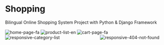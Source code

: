 # Shopping
Bilingual Online Shopping System Project with Python &amp; Django Framework

<img src="https://user-images.githubusercontent.com/79161571/133458363-da5e062d-8506-4b21-9989-5ef51cf231ef.jpg" alt="home-page-fa" align="center"/>
<img src="https://user-images.githubusercontent.com/79161571/133458487-e65c7994-3af6-4794-819f-ddbc01d08e7a.jpg" alt="product-list-en" align="center"/>
<img src="https://user-images.githubusercontent.com/79161571/133458507-d49c65fc-7880-4ac9-b207-8b9879b46a06.jpg" alt="cart-page-fa" align="center"/>

<img src="https://user-images.githubusercontent.com/79161571/133458539-e9f96c6e-bd04-48d4-8821-9e05b3fb5cc7.jpg" alt="responsive-category-list" align="left"/>
<img src="https://user-images.githubusercontent.com/79161571/133458578-a9c28e37-ae99-49ed-95e7-750d973a2f63.jpg" alt="responsive-404-not-found" align="right"/>
